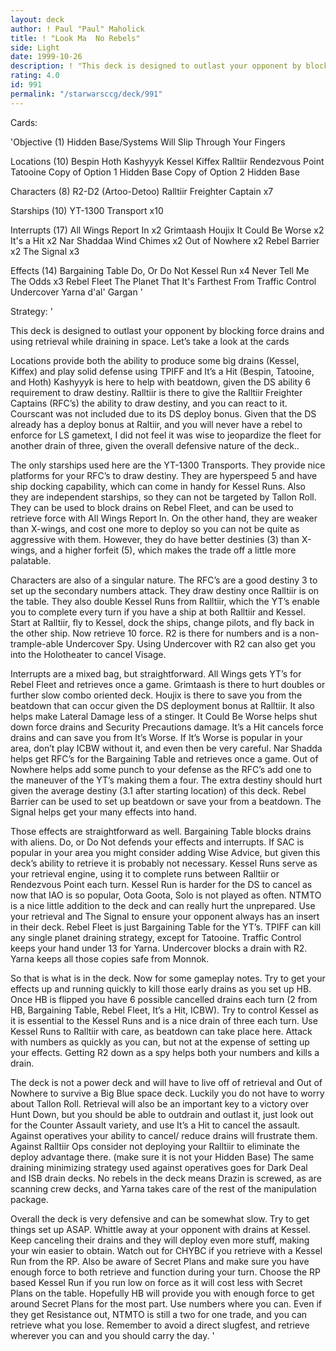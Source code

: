```yaml
---
layout: deck
author: ! Paul "Paul" Maholick
title: ! "Look Ma  No Rebels"
side: Light
date: 1999-10-26
description: ! "This deck is designed to outlast your opponent by blocking force drains and using retrieval while draining in space."
rating: 4.0
id: 991
permalink: "/starwarsccg/deck/991"
---
```

Cards: 

'Objective (1)
Hidden Base/Systems Will Slip Through Your Fingers

Locations (10)
Bespin
Hoth
Kashyyyk
Kessel
Kiffex
Ralltiir
Rendezvous Point
Tatooine
Copy of Option 1 Hidden Base
Copy of Option 2 Hidden Base

Characters (8)
R2-D2 (Artoo-Detoo)
Ralltiir Freighter Captain  x7

Starships (10)
YT-1300 Transport  x10

Interrupts (17)
All Wings Report In  x2
Grimtaash
Houjix
It Could Be Worse  x2
It's a Hit  x2
Nar Shaddaa Wind Chimes  x2
Out of Nowhere x2
Rebel Barrier  x2
The Signal  x3

Effects (14)
Bargaining Table
Do, Or Do Not
Kessel Run  x4
Never Tell Me The Odds	x3
Rebel Fleet
The Planet That It's Farthest From
Traffic Control
Undercover
Yarna d'al' Gargan
'

Strategy: '

This deck is designed to outlast your opponent by blocking force drains and using retrieval while draining in space.  Let&#8217;s take a look at the cards

Locations provide both the ability to produce some big drains (Kessel, Kiffex) and play solid defense using TPIFF and It&#8217;s a Hit (Bespin, Tatooine, and Hoth)  Kashyyyk is here to help with beatdown, given the DS ability 6 requirement to draw destiny.  Ralltiir is there to give the Ralltiir Freighter Captains (RFC&#8217;s) the ability to draw destiny, and you can react to it.  Courscant was not included due to its DS deploy bonus.  Given that the DS already has a deploy bonus at Raltiir, and you will never have a rebel to enforce for LS gametext, I did not feel it was wise to jeopardize the fleet for another drain of three, given the overall defensive nature of the deck..

The only starships used here are the YT-1300 Transports.  They provide nice platforms for your RFC&#8217;s to draw destiny.  They are hyperspeed 5 and have ship docking capability, which can come in handy for Kessel Runs.  Also they are independent starships, so they can not be targeted by Tallon Roll.  They can be used to block drains on Rebel Fleet, and can be used to retrieve force with All Wings Report In.  On the other hand, they are weaker than X-wings, and cost one more to deploy so you can not be quite as aggressive with them. However, they do have better destinies (3) than X-wings, and a higher forfeit (5), which makes the trade off a little more palatable.

Characters are also of a singular nature.  The RFC&#8217;s are a good destiny 3 to set up the secondary numbers attack.  They draw destiny once Ralltiir is on the table.  They also double Kessel Runs from Ralltiir, which the YT&#8217;s enable you to complete every turn if you have a ship at both Ralltiir and Kessel.  Start at Ralltiir, fly to Kessel, dock the ships, change pilots, and fly back in the other ship.  Now retrieve 10 force.  R2 is there for numbers and is a non-trample-able Undercover Spy.  Using Undercover with R2 can also get you into the Holotheater to cancel Visage.

Interrupts are a mixed bag, but straightforward.  All Wings gets YT&#8217;s for Rebel Fleet and retrieves once a game.  Grimtaash is there to hurt doubles or further slow combo oriented deck.  Houjix is there to save you from the beatdown that can occur given the DS deployment bonus at Ralltiir.  It also helps make Lateral Damage less of a stinger.  It Could Be Worse helps shut down force drains and Security Precautions damage.  It&#8217;s a Hit cancels force drains and can save you from It&#8217;s Worse.  If It&#8217;s Worse is popular in your area, don&#8217;t play ICBW without it, and even then be very careful.  Nar Shadda helps get RFC&#8217;s for the Bargaining Table and retrieves once a game.  Out of Nowhere helps add some punch to your defense as the RFC&#8217;s add one to the maneuver of the YT&#8217;s making them a four.  The extra destiny should hurt given the average destiny (3.1 after starting location) of this deck.	 Rebel Barrier can be used to set up beatdown or save your from a beatdown.  The Signal helps get your many effects into hand.

Those effects are straightforward as well.  Bargaining Table blocks drains with aliens.  Do, or Do Not defends your effects and interrupts.  If SAC is popular in your area you might consider adding Wise Advice, but given this deck&#8217;s ability to retrieve it is probably not necessary.  Kessel Runs serve as your retrieval engine, using it to complete runs between Ralltiir or Rendezvous Point each turn.  Kessel Run is harder for the DS to cancel as now that IAO is so popular, Oota Goota, Solo is not played as often.	NTMTO is a nice little addition to the deck and can really hurt the unprepared.  Use your retrieval and The Signal to ensure your opponent always has an insert in their deck.	Rebel Fleet is just Bargaining Table for the YT&#8217;s.  TPIFF can kill any single planet draining strategy, except for Tatooine.	Traffic Control keeps your hand under 13 for Yarna.  Undercover blocks a drain with R2.  Yarna keeps all those copies safe from Monnok.

So that is what is in the deck.  Now for some gameplay notes.  Try to get your effects up and running quickly to kill those early drains as you set up HB.  Once HB is flipped you have 6 possible cancelled drains each turn (2 from HB, Bargaining Table, Rebel Fleet, It&#8217;s a Hit, ICBW).  Try to control Kessel as it is essential to the Kessel Runs and is a nice drain of three each turn.  Use Kessel Runs to Ralltiir with care, as beatdown can take place here.  Attack with  numbers as quickly as you can, but not at the expense of setting up your effects.  Getting R2 down as a spy helps both your numbers and kills a drain.

The deck is not a power deck and will have to live off of retrieval and Out of Nowhere to survive a Big Blue space deck.  Luckily you do not have to worry about Tallon Roll.  Retrieval will also be an important key to a victory over Hunt Down, but you should be able to outdrain and outlast it, just look out for the Counter Assault variety, and use It&#8217;s a Hit to cancel the assault.  Against operatives your ability to cancel/ reduce drains will frustrate them.  Against Ralltiir Ops consider not deploying your Ralltiir to eliminate the deploy advantage there. (make sure it is not your Hidden Base)  The same draining minimizing strategy used against operatives goes for Dark Deal and ISB drain decks.  No rebels in the deck means Drazin is screwed, as are scanning crew decks, and Yarna takes care of the rest of the manipulation package.

Overall the deck is very defensive and can be somewhat slow.  Try to get things set up ASAP.  Whittle away at your opponent with drains at Kessel.  Keep canceling their drains and they will deploy even more stuff, making your win easier to obtain.  Watch out for CHYBC if you retrieve with a Kessel Run from the RP.  Also be aware of Secret Plans and make sure you have enough force to both retrieve and function during your turn.	Choose the RP based Kessel Run if you run low on force as it will cost less with Secret Plans on the table.  Hopefully HB will provide you with enough force to get around Secret Plans for the most part.  Use numbers where you can.	Even if they get Resistance out, NTMTO is still a two for one trade, and you can retrieve what you lose.  Remember to avoid a direct slugfest, and retrieve wherever you can and you should carry the day.
'
